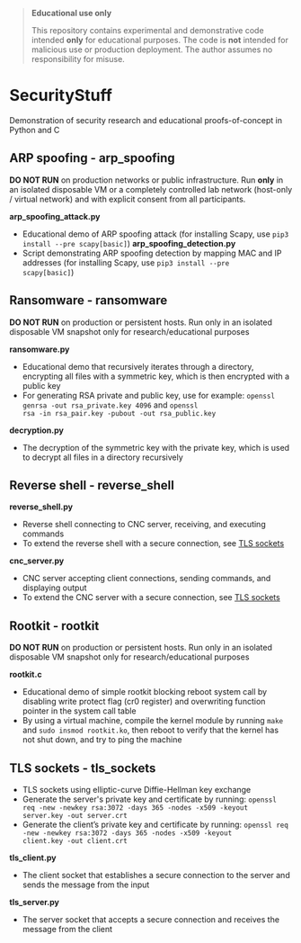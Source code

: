 > **Educational use only**
>  
> This repository contains experimental and demonstrative code intended **only** for educational purposes. The code is **not** intended for malicious use or production deployment. The author assumes no responsibility for misuse.  

# SecurityStuff
Demonstration of security research and educational proofs-of-concept in Python and C

## ARP spoofing - arp_spoofing
**DO NOT RUN** on production networks or public infrastructure. Run **only** in an isolated disposable VM or a completely controlled lab network (host-only / virtual network) and with explicit consent from all participants.

**arp_spoofing_attack.py**
- Educational demo of ARP spoofing attack (for installing Scapy, use <code>pip3 install --pre scapy[basic]</code>)
**arp_spoofing_detection.py**
- Script demonstrating ARP spoofing detection by mapping MAC and IP addresses (for installing Scapy, use <code>pip3 install --pre scapy[basic]</code>)

## Ransomware - ransomware
**DO NOT RUN** on production or persistent hosts. Run only in an isolated disposable VM snapshot only for research/educational purposes

**ransomware.py**
- Educational demo that recursively iterates through a directory, encrypting all files with a symmetric key, which is then encrypted with a public key
- For generating RSA private and public key, use for example: <code>openssl genrsa -out rsa_private.key 4096</code> and <code>openssl rsa -in rsa_pair.key -pubout -out rsa_public.key</code>

**decryption.py**
- The decryption of the symmetric key with the private key, which is used to decrypt all files in a directory recursively

## Reverse shell - reverse_shell
**reverse_shell.py**
- Reverse shell connecting to CNC server, receiving, and executing commands
- To extend the reverse shell with a secure connection, see [TLS sockets](#tls-sockets---tls_sockets)

**cnc_server.py**
- CNC server accepting client connections, sending commands, and displaying output
- To extend the CNC server with a secure connection, see [TLS sockets](#tls-sockets---tls_sockets)

## Rootkit - rootkit
**DO NOT RUN** on production or persistent hosts. Run only in an isolated disposable VM snapshot only for research/educational purposes

**rootkit.c**
- Educational demo of simple rootkit blocking reboot system call by disabling write protect flag (cr0 register) and overwriting function pointer in the system call table
- By using a virtual machine, compile the kernel module by running <code>make</code> and <code>sudo insmod rootkit.ko</code>, then reboot to verify that the kernel has not shut down, and try to ping the machine

## TLS sockets - tls_sockets
- TLS sockets using elliptic-curve Diffie-Hellman key exchange
- Generate the server's private key and certificate by running: <code>openssl req -new -newkey rsa:3072 -days 365 -nodes -x509 -keyout server.key -out server.crt</code>
- Generate the client’s private key and certificate by running: <code>openssl req -new -newkey rsa:3072 -days 365 -nodes -x509 -keyout client.key -out client.crt</code>

**tls_client.py**
- The client socket that establishes a secure connection to the server and sends the message from the input

**tls_server.py**
- The server socket that accepts a secure connection and receives the message from the client
